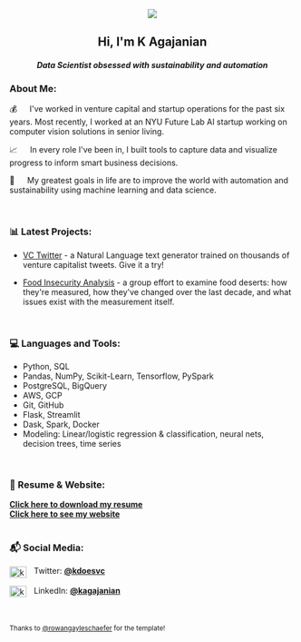 <div alighn=top>

  
<div align=center>

<a href="https://hits.seeyoufarm.com"><img src="https://hits.seeyoufarm.com/api/count/incr/badge.svg?url=https%3A%2F%2Fgithub.com%2Ferutis&count_bg=%230097E4&title_bg=%23555555&icon=&icon_color=%23E7E7E7&title=visitors&edge_flat=false"/></a>

<h2>Hi, I'm K Agajanian </h2>
<h4><i>Data Scientist obsessed with sustainability and automation</i></h4>



  </div>

<p>

<h3><b>About Me:</b></h3>

💰   I've worked in venture capital and startup operations for the past six years. Most recently, I worked at an NYU Future Lab AI startup working on computer vision solutions in senior living. 

📈   In every role I've been in, I built tools to capture data and visualize progress to inform smart business decisions. 

🤖   My greatest goals in life are to improve the world with automation and sustainability using machine learning and data science.
   



<br/>

<h3 align="left"><b>📊 Latest Projects:</h3></b>
<p align="left"> 

* [VC Twitter](https://github.com/Erutis/vc-twitter) - a Natural Language text generator trained on thousands of venture capitalist tweets. Give it a try!

* [Food Insecurity Analysis](https://github.com/Erutis/food-insecurity-analysis) - a group effort to examine food deserts: how they're measured, how they've changed over the last decade, and what issues exist with the measurement itself. 
  
  <br/>

  
<h3 align="left"><b>💻 Languages and Tools:</h3></b>
<p align="left"> 
  
* Python, SQL
* Pandas, NumPy, Scikit-Learn, Tensorflow, PySpark
* PostgreSQL, BigQuery
* AWS, GCP
* Git, GitHub
* Flask, Streamlit
* Dask, Spark, Docker
* Modeling: Linear/logistic regression & classification, neural nets, decision trees, time series
  
<br /><p>
  
<h3 align="left"><b>📑 Resume & Website:</h3></b>
<p align="left">
<a href='https://drive.google.com/file/d/1DiMQGL_xr38o7WTEErsAENVwTaggIX9Y/view?usp=sharing'><b>Click here to download my resume</a></b><br />
<a href='https://erutis.github.io'><b>Click here to see my website</a></b><br />


<br>

<h3 align="left"><b>📬 Social Media:</h3></b>
<p align="left">
<a href="https://twitter.com/kdoesvc" target="blank"><img align="center" src="https://raw.githubusercontent.com/rahuldkjain/github-profile-readme-generator/master/src/images/icons/Social/twitter.svg" alt="kdoesvc" height="20" width="30" /></a>  Twitter: <a href='https://twitter.com/kdoesvc'><b>@kdoesvc</a></b><br />
  
<a href="https://linkedin.com/in/kagajanian" target="blank"><img align="center" src="https://raw.githubusercontent.com/rahuldkjain/github-profile-readme-generator/master/src/images/icons/Social/linked-in-alt.svg" alt="kagajanian" height="20" width="30" /></a>  LinkedIn: <a href="https://www.linkedin.com/in/kagajanian"><b>@kagajanian</b></a><br />

<br><br>
<small>Thanks to [@rowangayleschaefer](https://github.com/rowangayleschaefer) for the template! </small>